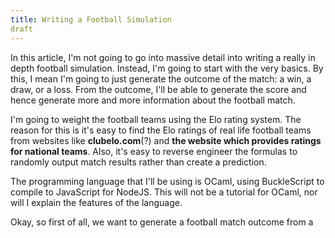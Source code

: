 ```yaml
---
title: Writing a Football Simulation
draft
---
```


In this article, I'm not going to go into massive detail into writing a really
in depth football simulation. Instead, I'm going to start with the very basics.
By this, I mean I'm going to just generate the outcome of the match: a win, a
draw, or a loss. From the outcome, I'll be able to generate the score and hence
generate more and more information about the football match.

I'm going to weight the football teams using the Elo rating system. The reason
for this is it's easy to find the Elo ratings of real life football teams from
websites like **clubelo.com**(?) and **the website which provides ratings for
national teams**. Also, it's easy to reverse engineer the formulas to randomly
output match results rather than create a prediction.

The programming language that I'll be using is OCaml, using BuckleScript to
compile to JavaScript for NodeJS. This will not be a tutorial for OCaml, nor
will I explain the features of the language.

Okay, so first of all, we want to generate a football match outcome from a 

